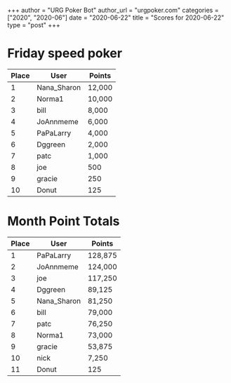 +++
author = "URG Poker Bot"
author_url = "urgpoker.com"
categories = ["2020", "2020-06"]
date = "2020-06-22"
title = "Scores for 2020-06-22"
type = "post"
+++
# Friday speed poker

| Place | User | Points |
|-------|------|--------|
| 1 | Nana_Sharon | 12,000 |
| 2 | Norma1 | 10,000 |
| 3 | bill | 8,000 |
| 4 | JoAnnmeme | 6,000 |
| 5 | PaPaLarry | 4,000 |
| 6 | Dggreen | 2,000 |
| 7 | patc | 1,000 |
| 8 | joe | 500 |
| 9 | gracie | 250 |
| 10 | Donut | 125 |

# Month Point Totals

| Place | User | Points |
|-------|------|--------|
| 1 | PaPaLarry | 128,875 |
| 2 | JoAnnmeme | 124,000 |
| 3 | joe | 117,250 |
| 4 | Dggreen | 89,125 |
| 5 | Nana_Sharon | 81,250 |
| 6 | bill | 79,000 |
| 7 | patc | 76,250 |
| 8 | Norma1 | 73,000 |
| 9 | gracie | 53,875 |
| 10 | nick | 7,250 |
| 11 | Donut | 125 |

